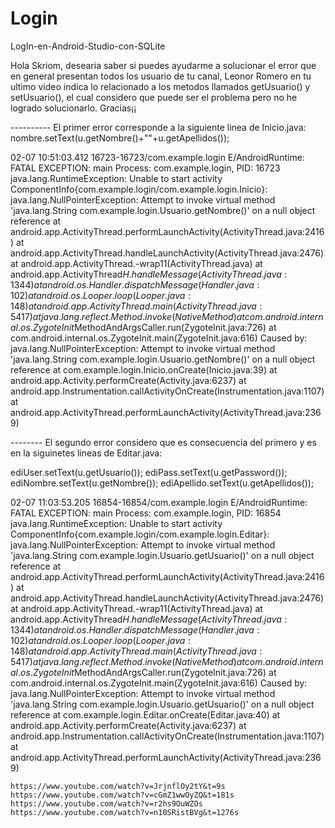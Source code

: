 # Login

LogIn-en-Android-Studio-con-SQLite

Hola Skriom, desearia saber si puedes ayudarme a solucionar el error que en general presentan todos los usuario de tu canal, Leonor Romero en tu ultimo video indica lo relacionado a los metodos llamados getUsuario() y setUsuario(), el cual considero que puede ser el problema pero no he logrado solucionarlo. Gracias¡¡

---------- El primer error corresponde a la siguiente linea de Inicio.java: 
nombre.setText(u.getNombre()+""+u.getApellidos());

02-07 10:51:03.412 16723-16723/com.example.login E/AndroidRuntime: FATAL EXCEPTION: main Process: com.example.login, PID: 16723 java.lang.RuntimeException: Unable to start activity ComponentInfo{com.example.login/com.example.login.Inicio}: java.lang.NullPointerException: Attempt to invoke virtual method 'java.lang.String com.example.login.Usuario.getNombre()' on a null object reference at android.app.ActivityThread.performLaunchActivity(ActivityThread.java:2416) at android.app.ActivityThread.handleLaunchActivity(ActivityThread.java:2476) at android.app.ActivityThread.-wrap11(ActivityThread.java) at android.app.ActivityThread$H.handleMessage(ActivityThread.java:1344) at android.os.Handler.dispatchMessage(Handler.java:102) at android.os.Looper.loop(Looper.java:148) at android.app.ActivityThread.main(ActivityThread.java:5417) at java.lang.reflect.Method.invoke(Native Method) at com.android.internal.os.ZygoteInit$MethodAndArgsCaller.run(ZygoteInit.java:726) at com.android.internal.os.ZygoteInit.main(ZygoteInit.java:616) Caused by: java.lang.NullPointerException: Attempt to invoke virtual method 'java.lang.String com.example.login.Usuario.getNombre()' on a null object reference at com.example.login.Inicio.onCreate(Inicio.java:39) at android.app.Activity.performCreate(Activity.java:6237) at android.app.Instrumentation.callActivityOnCreate(Instrumentation.java:1107) at android.app.ActivityThread.performLaunchActivity(ActivityThread.java:2369)

-------- El segundo error considero que es consecuencia del primero y es en la siguinetes lineas de Editar.java:

ediUser.setText(u.getUsuario());
ediPass.setText(u.getPassword()); 
ediNombre.setText(u.getNombre()); 
ediApellido.setText(u.getApellidos());

02-07 11:03:53.205 16854-16854/com.example.login E/AndroidRuntime: FATAL EXCEPTION: main Process: com.example.login, PID: 16854 java.lang.RuntimeException: Unable to start activity ComponentInfo{com.example.login/com.example.login.Editar}: java.lang.NullPointerException: Attempt to invoke virtual method 'java.lang.String com.example.login.Usuario.getUsuario()' on a null object reference at android.app.ActivityThread.performLaunchActivity(ActivityThread.java:2416) at android.app.ActivityThread.handleLaunchActivity(ActivityThread.java:2476) at android.app.ActivityThread.-wrap11(ActivityThread.java) at android.app.ActivityThread$H.handleMessage(ActivityThread.java:1344) at android.os.Handler.dispatchMessage(Handler.java:102) at android.os.Looper.loop(Looper.java:148) at android.app.ActivityThread.main(ActivityThread.java:5417) at java.lang.reflect.Method.invoke(Native Method) at com.android.internal.os.ZygoteInit$MethodAndArgsCaller.run(ZygoteInit.java:726) at com.android.internal.os.ZygoteInit.main(ZygoteInit.java:616) Caused by: java.lang.NullPointerException: Attempt to invoke virtual method 'java.lang.String com.example.login.Usuario.getUsuario()' on a null object reference at com.example.login.Editar.onCreate(Editar.java:40) at android.app.Activity.performCreate(Activity.java:6237) at android.app.Instrumentation.callActivityOnCreate(Instrumentation.java:1107) at android.app.ActivityThread.performLaunchActivity(ActivityThread.java:2369)

    https://www.youtube.com/watch?v=JrjnflOy2tY&t=9s
    https://www.youtube.com/watch?v=cGmZ1wwOyZQ&t=181s
    https://www.youtube.com/watch?v=r2hs9OuWZOs
    https://www.youtube.com/watch?v=n10SRistBVg&t=1276s
